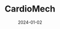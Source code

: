 ---  
layout: startup_page  
title: "CardioMech"  
id: "cardiomech.com"  
permalink: "/cardiomechcardiomech.com01022024/"  
website: "https://www.cardiomech.com/"  
funding_round: ""  
funding_amount: "$13M"  
investors: "existing investors, new investors, a non-disclosed strategic investor"  
about: "CardioMech AS is a medical device company developing a transfemoral, transseptally delivered mitral valve chordal repair technology. Their device is an artificial chord designed to reduce or eliminate regurgitation and restore native anatomy, offering a less-invasive alternative to open-heart surgery for mitral regurgitation patients. This catheter-based therapy aims to improve the standard of care for millions suffering from this condition."  
markets: "Medical Device, Cardiovascular, Surgical Devices, HealthTech"  
hq: "Trondheim, Norway"  
founded_year: "2015"  
linkedin: "https://www.linkedin.com/company/cardiomech/"  
twitter: ""  
instagram: ""  
facebook: ""  
crunchbase: "https://www.crunchbase.com/organization/cardiomech?utm_source=linkedin&utm_medium=referral&utm_campaign=linkedin_companies&utm_content=profile_cta_anon&trk=funding_crunchbase"  
pitchbook: "https://pitchbook.com/profiles/company/266203-99"  

date_display: "02-Jan-2024"  
date: "2024-01-02"

# SEO Optimization  
meta_title: "CardioMech -  Funding ($13M)"  
meta_description: "CardioMech, CardioMech AS is a medical device company developing a transfemoral, transseptally delivered mitral valve chordal repair technology. Their device is a..."  
meta_keywords: "CardioMech, Medical Device, Cardiovascular, Surgical Devices, HealthTech,  funding"  
canonical_url: "https://startup.projectstartups.com/cardiomechcardiomech.com01022024/"  
---